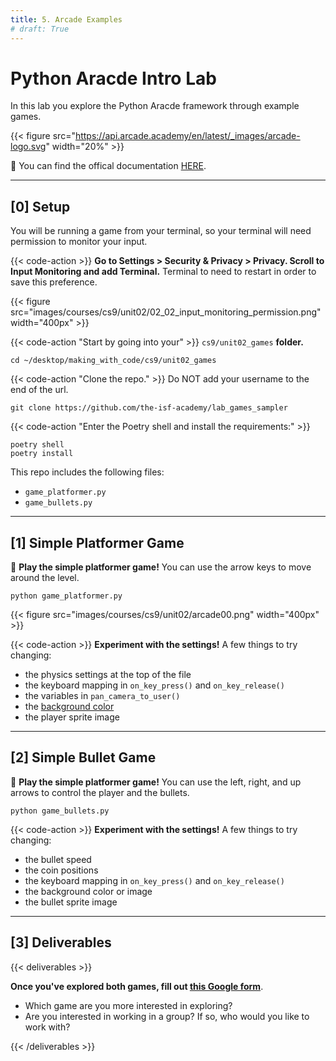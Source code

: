 ```yaml
---
title: 5. Arcade Examples
# draft: True
---
```


# Python Aracde Intro Lab

In this lab you explore the Python Aracde framework through example games.

{{< figure src="https://api.arcade.academy/en/latest/_images/arcade-logo.svg" width="20%" >}}


📖 You can find the offical documentation [HERE](https://api.arcade.academy/en/latest/get_started.html).

--- 

## [0] Setup

You will be running a game from your terminal, so your terminal will need permission to monitor your input.

{{< code-action >}} **Go to Settings > Security &  Privacy > Privacy. Scroll to Input Monitoring and add Terminal.** Terminal to need to restart in order to save this preference.

{{< figure src="images/courses/cs9/unit02/02_02_input_monitoring_permission.png" width="400px" >}}


{{< code-action "Start by going into your" >}} `cs9/unit02_games` **folder.**
```shell
cd ~/desktop/making_with_code/cs9/unit02_games
```

{{< code-action "Clone the repo." >}} Do NOT add your username to the end of the url.
```shell
git clone https://github.com/the-isf-academy/lab_games_sampler
```


{{< code-action "Enter the Poetry shell and install the requirements:" >}}
```shell
poetry shell
poetry install
```

This repo includes the following files:
- `game_platformer.py`
- `game_bullets.py` 


---


## [1] Simple Platformer Game
👾 **Play the simple platformer game!** You can use the arrow keys to move around the level.

```shell
python game_platformer.py 
```

{{< figure src="images/courses/cs9/unit02/arcade00.png" width="400px" >}}

{{< code-action >}} **Experiment with the settings!** A few things to try changing:
- the physics settings at the top of the file
- the keyboard mapping in `on_key_press()` and `on_key_release()`
- the variables in `pan_camera_to_user()`
- the [background color](https://api.arcade.academy/en/latest/arcade.color.html)
- the player sprite image

---


## [2] Simple Bullet Game
👾 **Play the simple platformer game!** You can use the left, right, and up arrows to control the player and the bullets. 

```shell
python game_bullets.py 
```

{{< code-action >}} **Experiment with the settings!** A few things to try changing:
- the bullet speed
- the coin positions
- the keyboard mapping in `on_key_press()` and `on_key_release()`
- the background color or image
- the bullet sprite image


---

## [3] Deliverables


{{< deliverables  >}}

**Once you've explored both games, fill out [this Google form](https://docs.google.com/forms/d/e/1FAIpQLSd5uRd-Ehmvu4x6LemzjVBFEIGiYmluTMxSPLDK6AruqbXMhg/viewform?usp=sf_link)**.

- Which game are you more interested in exploring?
- Are you interested in working in a group? If so, who would you like to work with?


{{< /deliverables >}}